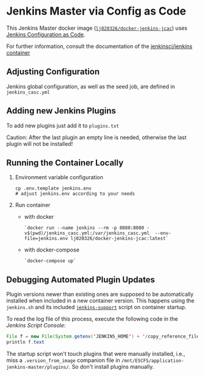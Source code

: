 
# Jenkins Master via Config as Code

This Jenkins Master docker image ([`lj020326/docker-jenkins-jcac`](https://hub.docker.com/r/lj020326/docker-jenkins-jcac)) uses
[Jenkins Configuration as Code](https://plugins.jenkins.io/configuration-as-code).

For further information, consult the documentation of the [jenkinsci/jenkins container](https://github.com/jenkinsci/docker/blob/master/README.md)

## Adjusting Configuration

Jenkins global configuration, as well as the seed job, are defined in `jenkins_casc.yml`

## Adding new Jenkins Plugins

To add new plugins just add it to `plugins.txt`

Caution: After the last plugin an empty line is needed, otherwise the last plugin will not be installed!

## Running the Container Locally


1. Environment variable configuration
   
   ```shell
   cp .env.template jenkins.env
   # adjust jenkins.env according to your needs
   ```

1. Run container

    - with docker
      
          `docker run --name jenkins --rm -p 8080:8080 -v$(pwd)/jenkins_casc.yml:/var/jenkins_casc.yml  --env-file=jenkins.env lj020326/docker-jenkins-jcac:latest`

    - with docker-compose

          `docker-compose up`


## Debugging Automated Plugin Updates

Plugin versions newer than existing ones are supposed to be automatically installed when included in a new container version.
This happens using the `jenkins.sh` and its included [`jenkins-support`](https://github.com/jenkinsci/docker/blob/d1f5c7a70d271dbd74ff25cf765e3e1fa14c1a8b/jenkins-support#L40)
script on container startup.

To read the log file of this process, execute the following code in the _Jenkins Script Console_:

```java
File f = new File(System.getenv('JENKINS_HOME') + '/copy_reference_file.log')
println f.text
```

The startup script won't touch plugins that were manually installed, i.e., miss a `.version_from_image` companion file in `/mnt/ESCFS/application-jenkins-master/plugins/`.
So don't install plugins manually.
